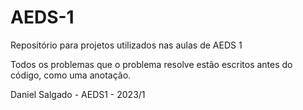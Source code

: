 # AEDS-1
Repositório para projetos utilizados nas aulas de AEDS 1

Todos os problemas que o problema resolve estão escritos antes do código, como uma anotação.

Daniel Salgado - AEDS1 - 2023/1
